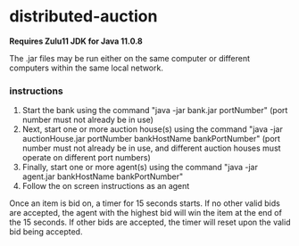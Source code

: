 # distributed-auction

**Requires Zulu11 JDK for Java 11.0.8**

The .jar files may be run either on the same computer or different computers within the same local network.

### instructions

1. Start the bank using the command "java -jar bank.jar portNumber" (port number must not already be in use)
2. Next, start one or more auction house(s) using the command "java -jar auctionHouse.jar portNumber bankHostName bankPortNumber" (port number must not already be in use, and different auction houses must operate on different port numbers)
3. Finally, start one or more agent(s) using the command "java -jar agent.jar bankHostName bankPortNumber"
4. Follow the on screen instructions as an agent

Once an item is bid on, a timer for 15 seconds starts. If no other valid bids are accepted, the agent with the highest bid will win the item at the end of the 15 seconds. If other bids are accepted, the timer will reset upon the valid bid being accepted.